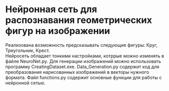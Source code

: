 # Нейронная сеть для распознавания геометрических фигур на изображении
Реализована возможность предсказывать следующие фигуры: Круг, Треугольник, Крест.  
Нейросеть обладает тонкими настройками, котррые можно изменять в файле NeuroNet.py. Для генерации изображений можно использовать программу CreatingDataset.exe. Data_Generation.py содержит код для преобразования нарисованных изображений в векторы нужного формата. Файл functions.py содержит основные функции для работы с нейронной сетью.
